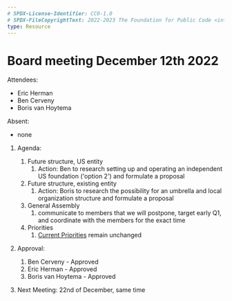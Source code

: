 ```yaml
---
# SPDX-License-Identifier: CC0-1.0
# SPDX-FileCopyrightText: 2022-2023 The Foundation for Public Code <info@publiccode.net>
type: Resource
---
```


# Board meeting December 12th 2022

Attendees:

* Eric Herman
* Ben Cerveny
* Boris van Hoytema

Absent:

* none

1. Agenda:
   1. Future structure, US entity
      1. Action: Ben to research setting up and operating an independent US foundation ('option 2') and formulate a proposal
   2. Future structure, existing entity
      1. Action: Boris to research the possibility for an umbrella and local organization structure and formulate a proposal
   3. General Assembly
      1. communicate to members that we will postpone, target early Q1, and coordinate with the members for the exact time
   4. Priorities
      1. [Current Priorities](https://about.publiccode.net/organization/mission.html#current-priorities) remain unchanged

2. Approval:
   1. Ben Cerveny - Approved
   2. Eric Herman - Approved
   3. Boris van Hoytema - Approved

3. Next Meeting: 22nd of December, same time
